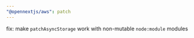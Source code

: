 ```yaml
---
"@opennextjs/aws": patch
---
```


fix: make `patchAsyncStorage` work with non-mutable `node:module` modules
